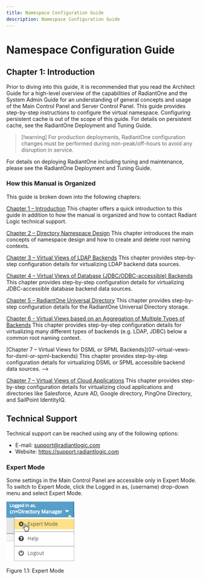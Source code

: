 ```yaml
---
title: Namespace Configuration Guide
description: Namespace Configuration Guide
---
```


# Namespace Configuration Guide

## Chapter 1: Introduction 

Prior to diving into this guide, it is recommended that you read the Architect Guide for a high-level overview of the capabilities of RadiantOne and the System Admin Guide for an understanding of general concepts and usage of the Main Control Panel and Server Control Panel. This guide provides step-by-step instructions to configure the virtual namespace. Configuring persistent cache is out of the scope of this guide. For details on persistent cache, see the RadiantOne Deployment and Tuning Guide.

>[!warning] For production deployments, RadiantOne configuration changes must be performed during non-peak/off-hours to avoid any disruption in service.

For details on deploying RadiantOne including tuning and maintenance, please see the RadiantOne Deployment and Tuning Guide.

### How this Manual is Organized

This guide is broken down into the following chapters:

[Chapter 1 – Introduction](01-introduction)
This chapter offers a quick introduction to this guide in addition to how the manual is organized and how to contact Radiant Logic technical support.

[Chapter 2 – Directory Namespace Design](02-directory-namespace-design)
This chapter introduces the main concepts of namespace design and how to create and delete root naming contexts.

[Chapter 3 – Virtual Views of LDAP Backends](03-virtual-view-of-ldap-backends)
This chapter provides step-by-step configuration details for virtualizing LDAP backend data sources.

[Chapter 4 – Virtual Views of Database (JDBC/ODBC-accessible) Backends](04-virtual-views-of-database-backends)
This chapter provides step-by-step configuration details for virtualizing JDBC-accessible database backend data sources.

[Chapter 5 – RadiantOne Universal Directory](05-radiantone-universal-directory)
This chapter provides step-by-step configuration details for the RadiantOne Universal Directory storage.

[Chapter 6 - Virtual Views based on an Aggregation of Multiple Types of Backends](06-virtual-views-based-on-aggregation)
This chapter provides step-by-step configuration details for virtualizing many different types of backends (e.g. LDAP, JDBC) below a common root naming context.

<!-->
[Chapter 7 – Virtual Views for DSML or SPML Backends](07-virtual-vews-for-dsml-or-spml-backends)
This chapter provides step-by-step configuration details for virtualizing DSML or SPML accessible backend data sources.
-->

[Chapter 7 – Virtual Views of Cloud Applications](08-virtual-views-of-cloud-directories-or-services)
This chapter provides step-by-step configuration details for virtualizing cloud applications and directories like Salesforce, Azure AD, Google directory, PingOne Directory, and SailPoint IdentityIQ.

## Technical Support

Technical support can be reached using any of the following options:

- E-mail: support@radiantlogic.com
- Website: https://support.radiantlogic.com

### Expert Mode

Some settings in the Main Control Panel are accessible only in Expert Mode. To switch to Expert Mode, click the Logged in as, (username) drop-down menu and select Expert Mode. 

![An image showing ](Media/expert-mode.jpg)
 
Figure 1.1: Expert Mode
